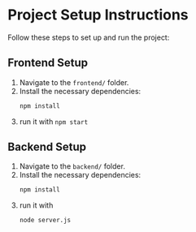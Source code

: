 # Project Setup Instructions

Follow these steps to set up and run the project:

## Frontend Setup
1. Navigate to the `frontend/` folder.
2. Install the necessary dependencies:
   ```bash
   npm install
3. run it with `npm start`

## Backend Setup
1. Navigate to the `backend/` folder.
2. Install the necessary dependencies:
   ```bash
   npm install
3. run it with
   ```bash
   node server.js
